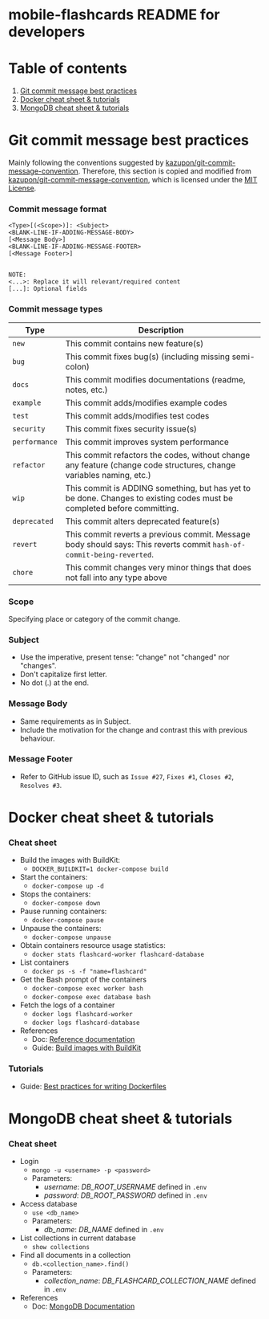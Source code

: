 # mobile-flashcards README for developers

# Table of contents
1. [Git commit message best practices](#Git-commit-message-best-practices)
1. [Docker cheat sheet & tutorials](#Docker-cheat-sheet-&-tutorials)
1. [MongoDB cheat sheet & tutorials](#MongoDB-cheat-sheet-&-tutorials)

# Git commit message best practices
Mainly following the conventions suggested by [kazupon/git-commit-message-convention](https://github.com/kazupon/git-commit-message-convention). Therefore, this section is copied and modified from [kazupon/git-commit-message-convention](https://github.com/kazupon/git-commit-message-convention), which is licensed under the [MIT License](https://github.com/kazupon/git-commit-message-convention/blob/master/LICENSE).

### Commit message format
```
<Type>[(<Scope>)]: <Subject>
<BLANK-LINE-IF-ADDING-MESSAGE-BODY>
[<Message Body>]
<BLANK-LINE-IF-ADDING-MESSAGE-FOOTER>
[<Message Footer>]


NOTE:
<...>: Replace it will relevant/required content
[...]: Optional fields
```

### Commit message types
| Type          | Description                                                  |
| ------------- | ------------------------------------------------------------ |
| `new`         | This commit contains new feature(s)                          |
| `bug`         | This commit fixes bug(s) (including missing semi-colon)      |
| `docs`        | This commit modifies documentations (readme, notes, etc.)    |
| `example`     | This commit adds/modifies example codes                      |
| `test`        | This commit adds/modifies test codes                         |
| `security`    | This commit fixes security issue(s)                          |
| `performance` | This commit improves system performance                      |
| `refactor`    | This commit refactors the codes, without change any feature (change code structures, change variables naming, etc.) |
| `wip`         | This commit is ADDING something, but has yet to be done. Changes to existing codes must be completed before committing. |
| `deprecated`  | This commit alters deprecated feature(s)                     |
| `revert`      | This commit reverts a previous commit. Message body should says: This reverts commit `hash-of-commit-being-reverted`. |
| `chore`       | This commit changes very minor things that does not fall into any type above |

### Scope
Specifying place or category of the commit change.

### Subject
- Use the imperative, present tense: "change" not "changed" nor "changes".
- Don't capitalize first letter.
- No dot (.) at the end.

### Message Body
- Same requirements as in Subject.
- Include the motivation for the change and contrast this with previous behaviour.

### Message Footer
- Refer to GitHub issue ID, such as `Issue #27`, `Fixes #1`, `Closes #2`, `Resolves #3`.

# Docker cheat sheet & tutorials
### Cheat sheet
- Build the images with BuildKit:
    - `DOCKER_BUILDKIT=1 docker-compose build`
- Start the containers: 
    - `docker-compose up -d`
- Stops the containers: 
    - `docker-compose down`
- Pause running containers: 
    - `docker-compose pause`
- Unpause the containers: 
    - `docker-compose unpause`
- Obtain containers resource usage statistics: 
    - `docker stats flashcard-worker flashcard-database`
- List containers
    - `docker ps -s -f "name=flashcard"`
- Get the Bash prompt of the containers
    - `docker-compose exec worker bash`
    - `docker-compose exec database bash`
- Fetch the logs of a container
    - `docker logs flashcard-worker`
    - `docker logs flashcard-database`
- References
    - Doc: [Reference documentation](https://docs.docker.com/reference/)
    - Guide: [Build images with BuildKit](https://docs.docker.com/develop/develop-images/build_enhancements/)

### Tutorials
- Guide: [Best practices for writing Dockerfiles](https://docs.docker.com/develop/develop-images/dockerfile_best-practices/)

# MongoDB cheat sheet & tutorials
### Cheat sheet
- Login
    - `mongo -u <username> -p <password>`
    - Parameters:
        - *username*: *DB_ROOT_USERNAME* defined in `.env`
        - *password*: *DB_ROOT_PASSWORD* defined in `.env`
- Access database
    - `use <db_name>`
    - Parameters:
        - *db_name*: *DB_NAME* defined in `.env`
- List collections in current database
    - `show collections`
- Find all documents in a collection
    - `db.<collection_name>.find()`
    - Parameters:
        - *collection_name*: *DB_FLASHCARD_COLLECTION_NAME* defined in `.env`
- References
    - Doc: [MongoDB Documentation](https://docs.mongodb.com/)
